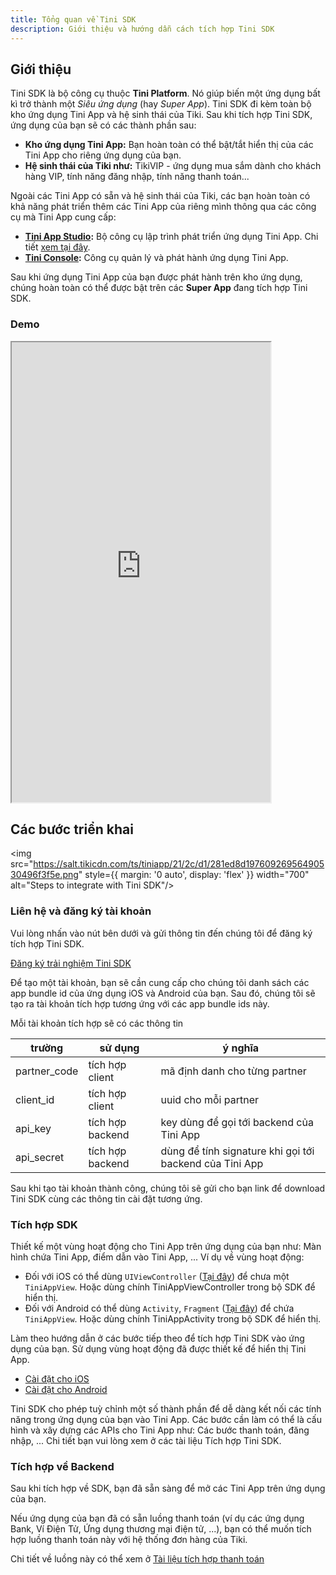 ```yaml
---
title: Tổng quan về Tini SDK
description: Giới thiệu và hướng dẫn cách tích hợp Tini SDK
---
```


## Giới thiệu

Tini SDK là bộ công cụ thuộc **Tini Platform**. Nó giúp biến một ứng dụng bất kì trở thành một _Siêu ứng dụng_ (hay _Super App_). Tini SDK đi kèm toàn bộ kho ứng dụng Tini App và hệ sinh thái của Tiki. Sau khi tích hợp Tini SDK, ứng dụng của bạn sẽ có các thành phần sau:

- **Kho ứng dụng Tini App:** Bạn hoàn toàn có thể bật/tắt hiển thị của các Tini App cho riêng ứng dụng của bạn.
- **Hệ sinh thái của Tiki như:** TikiVIP - ứng dụng mua sắm dành cho khách hàng VIP, tính năng đăng nhập, tính năng thanh toán...

Ngoài các Tini App có sẵn và hệ sinh thái của Tiki, các bạn hoàn toàn có khả năng phát triển thêm các Tini App của riêng mình thông qua các công cụ mà Tini App cung cấp:

- **[Tini App Studio](/downloads):** Bộ công cụ lập trình phát triển ứng dụng Tini App. Chi tiết [xem tại đây](/docs/development/studio/overview).
- **[Tini Console](/apps):** Công cụ quản lý và phát hành ứng dụng Tini App.

Sau khi ứng dụng Tini App của bạn được phát hành trên kho ứng dụng, chúng hoàn toàn có thể được bật trên các **Super App** đang tích hợp Tini SDK.

### Demo

<!-- <img src="/img/TiniApp_Development_to_End_users_diagram.png" width="700px" alt="Tini SDK"/> -->
<iframe width="414" height="736" style={{ margin: '0 auto', display: 'flex' }} src="https://www.figma.com/embed?embed_host=share&url=https%3A%2F%2Fwww.figma.com%2Fproto%2FRBKId028r1sdqChrPoDpPm%2FTini-OS%3Fpage-id%3D0%253A1%26node-id%3D1%253A78586%26viewport%3D821%252C649%252C0.14%26scaling%3Dmin-zoom%26starting-point-node-id%3D1%253A78586" allowfullscreen></iframe>

## Các bước triển khai

<img src="https://salt.tikicdn.com/ts/tiniapp/21/2c/d1/281ed8d19760926956490530496f3f5e.png" style={{ margin: '0 auto', display: 'flex' }} width="700" alt="Steps to integrate with Tini SDK"/>

### Liên hệ và đăng ký tài khoản

Vui lòng nhấn vào nút bên dưới và gửi thông tin đến chúng tôi để đăng ký tích hợp Tini SDK.

<div style={{ 'text-align': 'center', padding: 16, marginBottom: 24 }}>
<a style={{ padding: 16, fontSize: 16 }} target="_blank" href="https://forms.gle/kM2iJG6QXvW7rjXYA" className="primaryButton">Đăng ký trải nghiệm Tini SDK</a>
</div>

Để tạo một tài khoản, bạn sẽ cần cung cấp cho chúng tôi danh sách các app bundle id của ứng dụng iOS và Android của bạn. Sau đó, chúng tôi sẽ tạo ra tài khoản tích hợp tương ứng với các app bundle ids này.

Mỗi tài khoản tích hợp sẽ có các thông tin

| trường       | sử dụng          | ý nghĩa                                                 |
| ------------ | ---------------- | ------------------------------------------------------- |
| partner_code | tích hợp client  | mã định danh cho từng partner                           |
| client_id    | tích hợp client  | uuid cho mỗi partner                                    |
| api_key      | tích hợp backend | key dùng để gọi tới backend của Tini App                |
| api_secret   | tích hợp backend | dùng để tính signature khi gọi tới backend của Tini App |

Sau khi tạo tài khoản thành công, chúng tôi sẽ gửi cho bạn link để download Tini SDK cùng các thông tin cài đặt tương ứng.

### Tích hợp SDK

Thiết kế một vùng hoạt động cho Tini App trên ứng dụng của bạn như: Màn hình chứa Tini App, điểm dẫn vào Tini App, ... Ví dụ về vùng hoạt động:

- Đối với iOS có thể dùng `UIViewController` ([Tại đây](https://developer.apple.com/documentation/uikit/uiviewcontroller)) để chưa một `TiniAppView`. Hoặc dùng chính TiniAppViewController trong bộ SDK để hiển thị.
- Đối với Android có thể dùng `Activity`, `Fragment` ([Tại đây](https://developer.android.com/reference/android/app/Activity)) để chứa `TiniAppView`. Hoặc dùng chính TiniAppActivity trong bộ SDK để hiển thị.

Làm theo hướng dẫn ở các bước tiếp theo để tích hợp Tini SDK vào ứng dụng của bạn. Sử dụng vùng hoạt động đã được thiết kế để hiển thị Tini App.

- [Cài đặt cho iOS](/docs/sdk/setup-for-ios)
- [Cài đặt cho Android](/docs/sdk/setup-for-android)
<!-- - [Cài đặt cho React-Native](/docs/sdk/setup-for-react-native) -->

Tini SDK cho phép tuỳ chỉnh một số thành phần để dễ dàng kết nối các tính năng trong ứng dụng của bạn vào Tini App. Các bước cần làm có thể là cấu hình và xây dựng các APIs cho Tini App như: Các bước thanh toán, đăng nhập, ... Chi tiết bạn vui lòng xem ở các tài liệu Tích hợp Tini SDK.

### Tích hợp về Backend

Sau khi tích hợp về SDK, bạn đã sẵn sàng để mở các Tini App trên ứng dụng của bạn.

Nếu ứng dụng của bạn đã có sẵn luồng thanh toán (ví dụ các ứng dụng Bank, Ví Điện Tử, Ứng dụng thương mại điện tử, ...), bạn có thể muốn tích hợp luồng thanh toán này với hệ thống đơn hàng của Tiki.

Chi tiết về luồng này có thể xem ở [Tài liệu tích hợp thanh toán](/docs/sdk/backend/payment)
